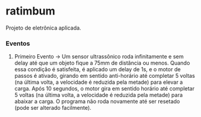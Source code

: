 # ratimbum
Projeto de eletrônica aplicada.

### Eventos

1. Primeiro Evento -> Um sensor ultrassônico roda infinitamente e sem delay até que um objeto fique a 75mm de distância ou menos. Quando essa condição é satisfeita, é aplicado um delay de 1s, e o motor de passos é ativado, girando em sentido anti-horário até completar 5 voltas (na última volta, a velocidade é reduzida pela metade) para elevar a carga. Após 10 segundos, o motor gira em sentido horário até completar 5 voltas (na última volta, a velocidade é reduzida pela metade) para abaixar a carga. O programa não roda novamente até ser resetado (pode ser alterado facilmente).